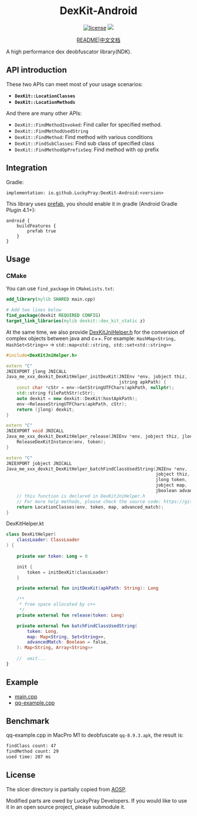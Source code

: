 <div align="center">
    <h1> DexKit-Android </h1>

[![license](https://img.shields.io/github/license/LuckyPray/DexKit-Android.svg)](https://www.gnu.org/licenses/lgpl-3.0.html)
[![](https://jitpack.io/v/LuckyPray/DexKit-Android.svg)](https://jitpack.io/#LuckyPray/DexKit-Android)

[README](https://github.com/LuckyPray/DexKit-Android/blob/master/README.md)|[中文文档](https://github.com/LuckyPray/DexKit-Android/blob/master/README_zh.md)

</div>

A high performance dex deobfuscator library(NDK).

## API introduction

These two APIs can meet most of your usage scenarios:

- **`DexKit::LocationClasses`**
- **`DexKit::LocationMethods`**

And there are many other APIs:

- `DexKit::FindMethodInvoked`: Find caller for specified method.
- `DexKit::FindMethodUsedString`
- `DexKit::FindMethod`: Find method with various conditions
- `DexKit::FindSubClasses`: Find sub class of specified class
- `DexKit::FindMethodOpPrefixSeq`: Find method with op prefix

## Integration

Gradle:

`implementation: io.github.LuckyPray:DexKit-Android:<version>`

This library uses [prefab](https://google.github.io/prefab/), you should enable it in gradle (Android Gradle Plugin 4.1+):

```
android {
    buildFeatures {
        prefab true
    }
}
```

## Usage

### CMake

You can use `find_package` in `CMakeLists.txt`:

```cmake
add_library(mylib SHARED main.cpp)

# Add two lines below
find_package(dexkit REQUIRED CONFIG)
target_link_libraries(mylib dexkit::dex_kit_static z)
```

At the same time, we also provide [DexKitJniHelper.h](https://github.com/LuckyPray/DexKit/blob/master/include/DexKitJniHelper.h) 
for the conversion of complex objects between java and c++. For example: `HashMap<String, HashSet<String>>` -> `std::map<std::string, std::set<std::string>>`

```c++
#include<DexKitJniHelper.h>

extern "C"
JNIEXPORT jlong JNICALL
Java_me_xxx_dexkit_DexKitHelper_initDexKit(JNIEnv *env, jobject thiz,
                                           jstring apkPath) {
    const char *cStr = env->GetStringUTFChars(apkPath, nullptr);
    std::string filePathStr(cStr);
    auto dexkit = new dexkit::DexKit(hostApkPath);
    env->ReleaseStringUTFChars(apkPath, cStr);
    return (jlong) dexkit;
}

extern "C"
JNIEXPORT void JNICALL
Java_me_xxx_dexkit_DexKitHelper_release(JNIEnv *env, jobject thiz, jlong token) {
    ReleaseDexKitInstance(env, token);
}

extern "C"
JNIEXPORT jobject JNICALL
Java_me_xxx_dexkit_DexKitHelper_batchFindClassUsedString(JNIEnv *env,
                                                         jobject thiz,
                                                         jlong token,
                                                         jobject map,
                                                         jboolean advanced_match) {
    // this function is declared in DexKitJniHelper.h
    // For more help methods, please check the source code: https://github.com/LuckyPray/DexKit/blob/master/include/DexKitJniHelper.h
    return LocationClasses(env, token, map, advanced_match);
}
```

DexKitHelper.kt
```kotlin
class DexKitHelper(
    classLoader: ClassLoader
) {
    
    private var token: Long = 0

    init {
        token = initDexKit(classLoader)
    }

    private external fun initDexKit(apkPath: String): Long

    /**
     * free space allocated by c++
     */
    private external fun release(token: Long)

    private external fun batchFindClassUsedString(
        token: Long,
        map: Map<String, Set<String>>,
        advancedMatch: Boolean = false,
    ): Map<String, Array<String>>
    
    //  omit...
}
```

## Example

- [main.cpp](https://github.com/LuckyPray/DexKit/blob/master/main.cpp)
- [qq-example.cpp](https://github.com/LuckyPray/DexKit/blob/master/qq-example.cpp)

## Benchmark

qq-example.cpp in MacPro M1 to deobfuscate `qq-8.9.3.apk`, the result is:

```txt
findClass count: 47
findMethod count: 29
used time: 207 ms
```

## License

The slicer directory is partially copied from [AOSP](https://cs.android.com/android/platform/superproject/+/master:frameworks/base/startop/view_compiler).

Modified parts are owed by LuckyPray Developers. If you would like to use it in an open source project, please submodule it.